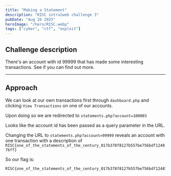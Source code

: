 ```yaml
---
title: "Making a Statement"
description: "RISC intro2web challenge 3"
pubDate: "Aug 26 2025"
heroImage: "/hero/RISC.webp"
tags: ["cyber", "ctf", "exploit"]
---
```


## Challenge description

There's an account with id 99999 that has made some interesting transactions. See if you can find out more.

---

## Approach

We can look at our own transactions first through `dashboard.php` and clicking `View Transactions` on one of our accounts.

Upon doing so we are redirected to `statements.php?account=100003`

Looks like the account id has been passed as a query parameter in the URL.

Changing the URL to `statements.php?account=99999` reveals an account with one transaction with a description of `RISC{one_of_the_statements_of_the_century_017b378f8127b557be756bdf12487bff}`

So our flag is:

```
RISC{one_of_the_statements_of_the_century_017b378f8127b557be756bdf12487bff}
```
